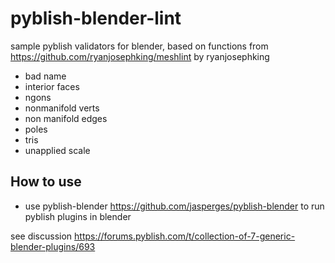 # pyblish-blender-lint
sample pyblish validators for blender, based on functions from https://github.com/ryanjosephking/meshlint by ryanjosephking
- bad name
- interior faces
- ngons
- nonmanifold verts
- non manifold edges
- poles
- tris
- unapplied scale

## How to use

- use pyblish-blender https://github.com/jasperges/pyblish-blender to run pyblish plugins in blender

see discussion https://forums.pyblish.com/t/collection-of-7-generic-blender-plugins/693

